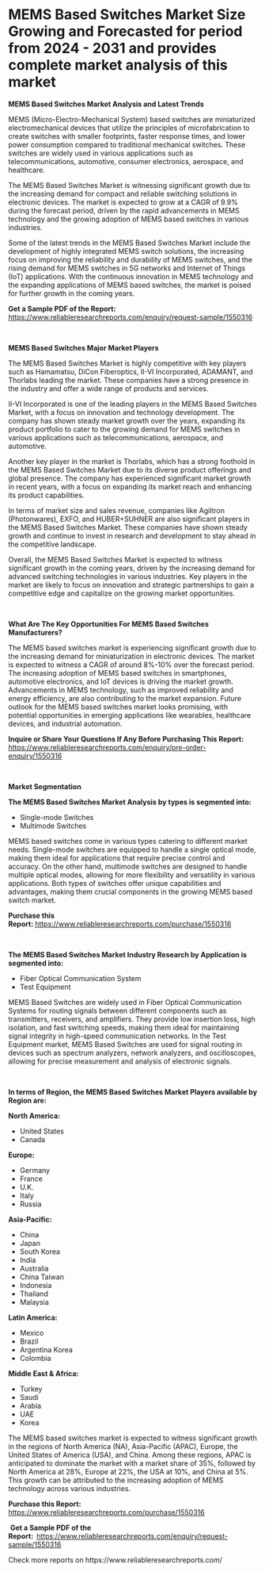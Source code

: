 <p><h1>MEMS Based Switches Market Size Growing and Forecasted for period from 2024 - 2031 and provides complete market analysis of this market</h1></p><p><strong>MEMS Based Switches Market Analysis and Latest Trends</strong></p>
<p><p>MEMS (Micro-Electro-Mechanical System) based switches are miniaturized electromechanical devices that utilize the principles of microfabrication to create switches with smaller footprints, faster response times, and lower power consumption compared to traditional mechanical switches. These switches are widely used in various applications such as telecommunications, automotive, consumer electronics, aerospace, and healthcare.</p><p>The MEMS Based Switches Market is witnessing significant growth due to the increasing demand for compact and reliable switching solutions in electronic devices. The market is expected to grow at a CAGR of 9.9% during the forecast period, driven by the rapid advancements in MEMS technology and the growing adoption of MEMS based switches in various industries.</p><p>Some of the latest trends in the MEMS Based Switches Market include the development of highly integrated MEMS switch solutions, the increasing focus on improving the reliability and durability of MEMS switches, and the rising demand for MEMS switches in 5G networks and Internet of Things (IoT) applications. With the continuous innovation in MEMS technology and the expanding applications of MEMS based switches, the market is poised for further growth in the coming years.</p></p>
<p><strong>Get a Sample PDF of the Report:&nbsp;</strong> <a href="https://www.reliableresearchreports.com/enquiry/request-sample/1550316">https://www.reliableresearchreports.com/enquiry/request-sample/1550316</a></p>
<p>&nbsp;</p>
<p><strong>MEMS Based Switches Major Market Players</strong></p>
<p><p>The MEMS Based Switches Market is highly competitive with key players such as Hamamatsu, DiCon Fiberoptics, II-VI Incorporated, ADAMANT, and Thorlabs leading the market. These companies have a strong presence in the industry and offer a wide range of products and services.</p><p>II-VI Incorporated is one of the leading players in the MEMS Based Switches Market, with a focus on innovation and technology development. The company has shown steady market growth over the years, expanding its product portfolio to cater to the growing demand for MEMS switches in various applications such as telecommunications, aerospace, and automotive.</p><p>Another key player in the market is Thorlabs, which has a strong foothold in the MEMS Based Switches Market due to its diverse product offerings and global presence. The company has experienced significant market growth in recent years, with a focus on expanding its market reach and enhancing its product capabilities.</p><p>In terms of market size and sales revenue, companies like Agiltron (Photonwares), EXFO, and HUBER+SUHNER are also significant players in the MEMS Based Switches Market. These companies have shown steady growth and continue to invest in research and development to stay ahead in the competitive landscape.</p><p>Overall, the MEMS Based Switches Market is expected to witness significant growth in the coming years, driven by the increasing demand for advanced switching technologies in various industries. Key players in the market are likely to focus on innovation and strategic partnerships to gain a competitive edge and capitalize on the growing market opportunities.</p></p>
<p>&nbsp;</p>
<p><strong>What Are The Key Opportunities For MEMS Based Switches Manufacturers?</strong></p>
<p><p>The MEMS based switches market is experiencing significant growth due to the increasing demand for miniaturization in electronic devices. The market is expected to witness a CAGR of around 8%-10% over the forecast period. The increasing adoption of MEMS based switches in smartphones, automotive electronics, and IoT devices is driving the market growth. Advancements in MEMS technology, such as improved reliability and energy efficiency, are also contributing to the market expansion. Future outlook for the MEMS based switches market looks promising, with potential opportunities in emerging applications like wearables, healthcare devices, and industrial automation.</p></p>
<p><strong>Inquire or Share Your Questions If Any Before Purchasing This Report:</strong> <a href="https://www.reliableresearchreports.com/enquiry/pre-order-enquiry/1550316">https://www.reliableresearchreports.com/enquiry/pre-order-enquiry/1550316</a></p>
<p>&nbsp;</p>
<p><strong>Market Segmentation</strong></p>
<p><strong>The MEMS Based Switches Market Analysis by types is segmented into:</strong></p>
<p><ul><li>Single-mode Switches</li><li>Multimode Switches</li></ul></p>
<p><p>MEMS based switches come in various types catering to different market needs. Single-mode switches are equipped to handle a single optical mode, making them ideal for applications that require precise control and accuracy. On the other hand, multimode switches are designed to handle multiple optical modes, allowing for more flexibility and versatility in various applications. Both types of switches offer unique capabilities and advantages, making them crucial components in the growing MEMS based switch market.</p></p>
<p><strong>Purchase this Report:&nbsp;</strong><a href="https://www.reliableresearchreports.com/purchase/1550316">https://www.reliableresearchreports.com/purchase/1550316</a></p>
<p>&nbsp;</p>
<p><strong>The MEMS Based Switches Market Industry Research by Application is segmented into:</strong></p>
<p><ul><li>Fiber Optical Communication System</li><li>Test Equipment</li></ul></p>
<p><p>MEMS Based Switches are widely used in Fiber Optical Communication Systems for routing signals between different components such as transmitters, receivers, and amplifiers. They provide low insertion loss, high isolation, and fast switching speeds, making them ideal for maintaining signal integrity in high-speed communication networks. In the Test Equipment market, MEMS Based Switches are used for signal routing in devices such as spectrum analyzers, network analyzers, and oscilloscopes, allowing for precise measurement and analysis of electronic signals.</p></p>
<p>&nbsp;</p>
<p><strong>In terms of Region, the MEMS Based Switches Market Players available by Region are:</strong></p>
<p>
    <p> <strong> North America: </strong>
        <ul>
            <li>United States</li>
            <li>Canada</li>
        </ul>
        </p> 
    <p> <strong> Europe: </strong>
        <ul>
            <li>Germany</li>
            <li>France</li>
            <li>U.K.</li>
            <li>Italy</li>
            <li>Russia</li>
        </ul>
        </p> 
    <p> <strong> Asia-Pacific: </strong>
        <ul>
            <li>China</li>
            <li>Japan</li>
            <li>South Korea</li>
            <li>India</li>
            <li>Australia</li>
            <li>China Taiwan</li>
            <li>Indonesia</li>
            <li>Thailand</li>
            <li>Malaysia</li>
        </ul>
        </p> 
    <p> <strong> Latin America: </strong>
        <ul>
            <li>Mexico</li>
            <li>Brazil</li>
            <li>Argentina Korea</li>
            <li>Colombia</li>
        </ul>
        </p> 
    <p> <strong> Middle East & Africa: </strong>
        <ul>
            <li>Turkey</li>
            <li>Saudi</li>
            <li>Arabia</li>
            <li>UAE</li>
            <li>Korea</li>
        </ul>
    </p>
    </p>
<p><p>The MEMS based switches market is expected to witness significant growth in the regions of North America (NA), Asia-Pacific (APAC), Europe, the United States of America (USA), and China. Among these regions, APAC is anticipated to dominate the market with a market share of 35%, followed by North America at 28%, Europe at 22%, the USA at 10%, and China at 5%. This growth can be attributed to the increasing adoption of MEMS technology across various industries.</p></p>
<p><strong>Purchase this Report: </strong><a href="https://www.reliableresearchreports.com/purchase/1550316">https://www.reliableresearchreports.com/purchase/1550316</a></p>
<p>&nbsp;<strong>Get a Sample PDF of the Report:&nbsp;&nbsp;</strong><a href="https://www.reliableresearchreports.com/enquiry/request-sample/1550316">https://www.reliableresearchreports.com/enquiry/request-sample/1550316</a></p>
<p><strong></strong></p>
<p>Check more reports on https://www.reliableresearchreports.com/</p>
